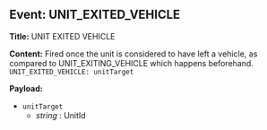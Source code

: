 ## Event: UNIT_EXITED_VEHICLE

**Title:** UNIT EXITED VEHICLE

**Content:**
Fired once the unit is considered to have left a vehicle, as compared to UNIT_EXITING_VEHICLE which happens beforehand. 
`UNIT_EXITED_VEHICLE: unitTarget`

**Payload:**
- `unitTarget`
  - *string* : UnitId